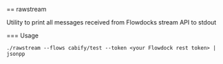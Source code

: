 == rawstream

Utility to print all messages received from Flowdocks stream API to stdout

=== Usage

    ./rawstream --flows cabify/test --token <your Flowdock rest token> | jsonpp
